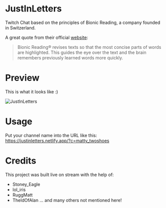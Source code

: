 # JustInLetters
Twitch Chat based on the principles of Bionic Reading, a company founded in Switzerland. 

A great quote from their official [website](https://bionic-reading.com):
> Bionic Reading® revises texts so that the most concise parts of words are highlighted. This guides the eye over the text and the brain remembers previously learned words more quickly.

# Preview
This is what it looks like :)

![JustInLetters](https://i.imgur.com/8uqrRxD.png)

# Usage
Put your channel name into the URL like this: 
https://justinletters.netlify.app/?c=matty_twoshoes

# Credits
This project was built live on stream with the help of:
- Stoney_Eagle
- lol_iris
- RuggMatt
- TheIdOfAlan
... and many others not mentioned here!

